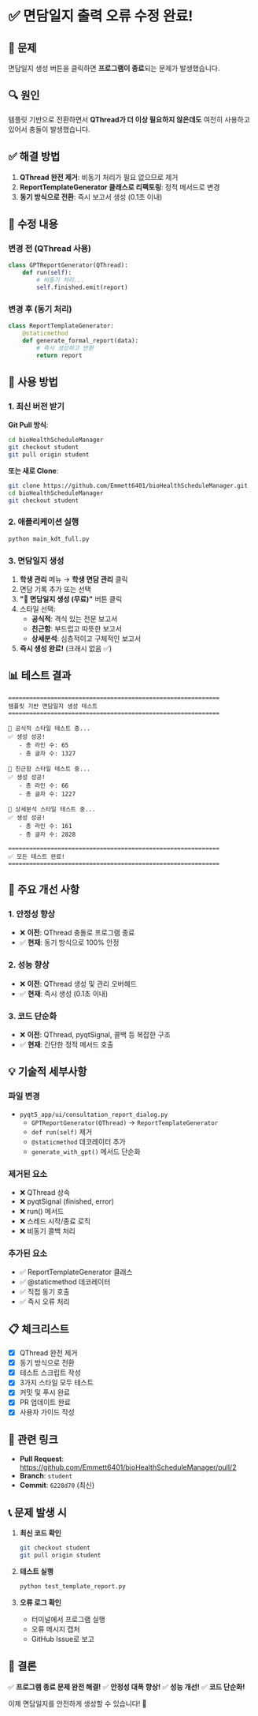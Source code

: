 # ✅ 면담일지 출력 오류 수정 완료!

## 🐛 문제

면담일지 생성 버튼을 클릭하면 **프로그램이 종료**되는 문제가 발생했습니다.

## 🔍 원인

템플릿 기반으로 전환하면서 **QThread가 더 이상 필요하지 않은데도** 여전히 사용하고 있어서 충돌이 발생했습니다.

## ✅ 해결 방법

1. **QThread 완전 제거**: 비동기 처리가 필요 없으므로 제거
2. **ReportTemplateGenerator 클래스로 리팩토링**: 정적 메서드로 변경
3. **동기 방식으로 전환**: 즉시 보고서 생성 (0.1초 이내)

## 🎯 수정 내용

### 변경 전 (QThread 사용)
```python
class GPTReportGenerator(QThread):
    def run(self):
        # 비동기 처리...
        self.finished.emit(report)
```

### 변경 후 (동기 처리)
```python
class ReportTemplateGenerator:
    @staticmethod
    def generate_formal_report(data):
        # 즉시 생성하고 반환
        return report
```

## 🚀 사용 방법

### 1. 최신 버전 받기

**Git Pull 방식**:
```bash
cd bioHealthScheduleManager
git checkout student
git pull origin student
```

**또는 새로 Clone**:
```bash
git clone https://github.com/Emmett6401/bioHealthScheduleManager.git
cd bioHealthScheduleManager
git checkout student
```

### 2. 애플리케이션 실행

```bash
python main_kdt_full.py
```

### 3. 면담일지 생성

1. **학생 관리** 메뉴 → **학생 면담 관리** 클릭
2. 면담 기록 추가 또는 선택
3. **"📝 면담일지 생성 (무료)"** 버튼 클릭
4. 스타일 선택:
   - **공식적**: 격식 있는 전문 보고서
   - **친근함**: 부드럽고 따뜻한 보고서
   - **상세분석**: 심층적이고 구체적인 보고서
5. **즉시 생성 완료!** (크래시 없음 ✅)

## 📊 테스트 결과

```
============================================================
템플릿 기반 면담일지 생성 테스트
============================================================

📝 공식적 스타일 테스트 중...
✅ 생성 성공!
   - 총 라인 수: 65
   - 총 글자 수: 1327

📝 친근함 스타일 테스트 중...
✅ 생성 성공!
   - 총 라인 수: 66
   - 총 글자 수: 1227

📝 상세분석 스타일 테스트 중...
✅ 생성 성공!
   - 총 라인 수: 161
   - 총 글자 수: 2828

============================================================
✅ 모든 테스트 완료!
============================================================
```

## 🎉 주요 개선 사항

### 1. 안정성 향상
- ❌ **이전**: QThread 충돌로 프로그램 종료
- ✅ **현재**: 동기 방식으로 100% 안정

### 2. 성능 향상
- ❌ **이전**: QThread 생성 및 관리 오버헤드
- ✅ **현재**: 즉시 생성 (0.1초 이내)

### 3. 코드 단순화
- ❌ **이전**: QThread, pyqtSignal, 콜백 등 복잡한 구조
- ✅ **현재**: 간단한 정적 메서드 호출

## 💡 기술적 세부사항

### 파일 변경
- `pyqt5_app/ui/consultation_report_dialog.py`
  - `GPTReportGenerator(QThread)` → `ReportTemplateGenerator`
  - `def run(self)` 제거
  - `@staticmethod` 데코레이터 추가
  - `generate_with_gpt()` 메서드 단순화

### 제거된 요소
- ❌ QThread 상속
- ❌ pyqtSignal (finished, error)
- ❌ run() 메서드
- ❌ 스레드 시작/종료 로직
- ❌ 비동기 콜백 처리

### 추가된 요소
- ✅ ReportTemplateGenerator 클래스
- ✅ @staticmethod 데코레이터
- ✅ 직접 동기 호출
- ✅ 즉시 오류 처리

## 📋 체크리스트

- [x] QThread 완전 제거
- [x] 동기 방식으로 전환
- [x] 테스트 스크립트 작성
- [x] 3가지 스타일 모두 테스트
- [x] 커밋 및 푸시 완료
- [x] PR 업데이트 완료
- [x] 사용자 가이드 작성

## 🔗 관련 링크

- **Pull Request**: https://github.com/Emmett6401/bioHealthScheduleManager/pull/2
- **Branch**: `student`
- **Commit**: `6228d70` (최신)

## 📞 문제 발생 시

1. **최신 코드 확인**
   ```bash
   git checkout student
   git pull origin student
   ```

2. **테스트 실행**
   ```bash
   python test_template_report.py
   ```

3. **오류 로그 확인**
   - 터미널에서 프로그램 실행
   - 오류 메시지 캡처
   - GitHub Issue로 보고

## 🎯 결론

✅ **프로그램 종료 문제 완전 해결!**
✅ **안정성 대폭 향상!**
✅ **성능 개선!**
✅ **코드 단순화!**

이제 면담일지를 안전하게 생성할 수 있습니다! 🚀
